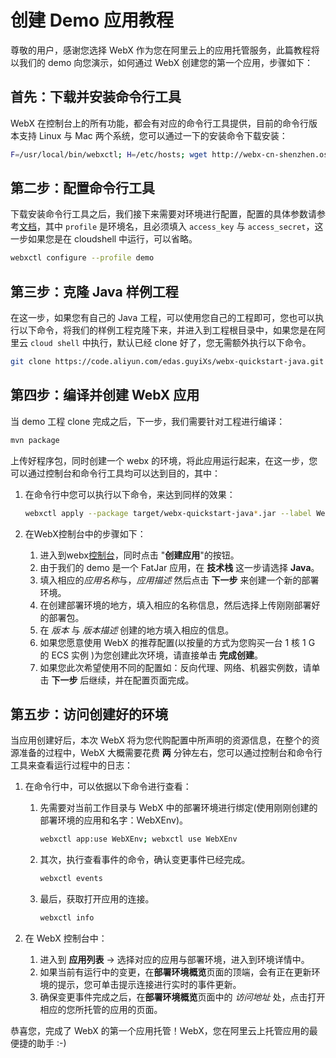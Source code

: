 # 创建 Demo 应用教程

尊敬的用户，感谢您选择 WebX 作为您在阿里云上的应用托管服务，此篇教程将以我们的 demo 向您演示，如何通过 WebX 创建您的第一个应用，步骤如下：

## 首先：下载并安装命令行工具

WebX 在控制台上的所有功能，都会有对应的命令行工具提供，目前的命令行版本支持 Linux 与 Mac 两个系统，您可以通过一下的安装命令下载安装：

```bash
F=/usr/local/bin/webxctl; H=/etc/hosts; wget http://webx-cn-shenzhen.oss-cn-shenzhen.aliyuncs.com/webx-cli/webxctl-linux -O $F; chmod +x $F ; if [ -w $H ]; then echo "100.100.36.39 webx.cn-shenzhen.aliyuncs.com" >> $H ; export ALICLOUD_REGION=cn-shenzhen; export HOME=/home/shell; fi; webxctl auto-completion; source /root/.bashrc 
```

## 第二步：配置命令行工具

下载安装命令行工具之后，我们接下来需要对环境进行配置，配置的具体参数请参考[文档](#)，其中 `profile` 是环境名，且必须填入 `access_key` 与 `access_secret`，这一步如果您是在 cloudshell 中运行，可以省略。

```bash
webxctl configure --profile demo
```

## 第三步：克隆 Java 样例工程

在这一步，如果您有自己的 Java 工程，可以使用您自己的工程即可，您也可以执行以下命令，将我们的样例工程克隆下来，并进入到工程根目录中，如果您是在阿里云 `cloud shell` 中执行，默认已经 clone 好了，您无需额外执行以下命令。 

```bash
git clone https://code.aliyun.com/edas.guyiXs/webx-quickstart-java.git && cd webx-quickstart-java
```

## 第四步：编译并创建 WebX 应用

当 demo 工程 clone 完成之后，下一步，我们需要针对工程进行编译：

```bash
mvn package
```

上传好程序包，同时创建一个 webx 的环境，将此应用运行起来，在这一步，您可以通过控制台和命令行工具均可以达到目的，其中：

1. 在命令行中您可以执行以下命令，来达到同样的效果：

   ```bash
   webxctl apply --package target/webx-quickstart-java*.jar --label WebXVersion0.1 --category Java --newEnv WebXEnv --newApp WebXDemo 
   ```

2. 在WebX控制台中的步骤如下：

   1. 进入到webx[控制台](webx.console.aliyun.com)，同时点击 "**创建应用**"的按钮。
   2. 由于我们的 demo 是一个 FatJar 应用，在 **技术栈** 这一步请选择 **Java**。
   3. 填入相应的*应用名称*与，*应用描述* 然后点击 **下一步** 来创建一个新的部署环境。
   4. 在创建部署环境的地方，填入相应的名称信息，然后选择上传刚刚部署好的部署包。
   5. 在 *版本* 与 *版本描述* 创建的地方填入相应的信息。
   6. 如果您愿意使用 WebX 的推荐配置(以按量的方式为您购买一台 1 核 1 G 的 ECS 实例 )为您创建此次环境，请直接单击 **完成创建**。
   7. 如果您此次希望使用不同的配置如：反向代理、网络、机器实例数，请单击 **下一步** 后继续，并在配置页面完成。



## 第五步：访问创建好的环境

当应用创建好后，本次 WebX 将为您代购配置中所声明的资源信息，在整个的资源准备的过程中，WebX 大概需要花费 **两** 分钟左右，您可以通过控制台和命令行工具来查看运行过程中的日志：

1. 在命令行中，可以依据以下命令进行查看：

   1. 先需要对当前工作目录与 WebX 中的部署环境进行绑定(使用刚刚创建的部署环境的应用和名字：WebXEnv)。

      ```bash
      webxctl app:use WebXEnv; webxctl use WebXEnv 
      ```

   2. 其次，执行查看事件的命令，确认变更事件已经完成。

      ```bash
      webxctl events
      ```

   3. 最后，获取打开应用的连接。

      ```bash
      webxctl info
      ```

2. 在 WebX 控制台中：

   1. 进入到 **应用列表** -> 选择对应的应用与部署环境，进入到环境详情中。
   2. 如果当前有运行中的变更，在**部署环境概览**页面的顶端，会有正在更新环境的提示，您可单击提示连接进行实时的事件更新。
   3. 确保变更事件完成之后，在**部署环境概览**页面中的 *访问地址* 处，点击打开相应的您所托管的应用的页面。


恭喜您，完成了 WebX 的第一个应用托管！WebX，您在阿里云上托管应用的最便捷的助手 :-)

